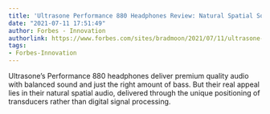 ```yaml
---
title: 'Ultrasone Performance 880 Headphones Review: Natural Spatial Sound'
date: "2021-07-11 17:51:49"
author: Forbes - Innovation
authorlink: https://www.forbes.com/sites/bradmoon/2021/07/11/ultrasone-performance-880-headphones-review-natural-spatial-sound/
tags:
- Forbes-Innovation
---
```

Ultrasone’s Performance 880 headphones deliver premium quality audio with balanced sound and just the right amount of bass. But their real appeal lies in their natural spatial audio, delivered through the unique positioning of transducers rather than digital signal processing.